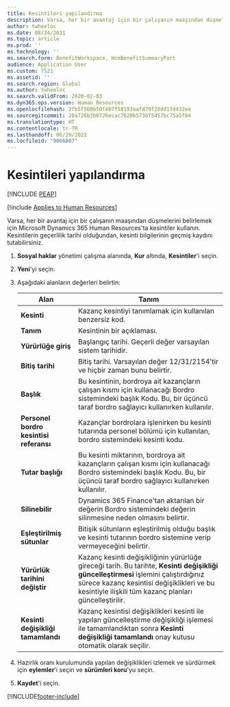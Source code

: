 ```yaml
---
title: Kesintileri yapılandırma
description: Varsa, her bir avantaj için bir çalışanın maaşından düşmelerini belirlemek için Microsoft Dynamics 365 Human Resources'ta kesintiler kullanın.
author: twheeloc
ms.date: 08/24/2021
ms.topic: article
ms.prod: ''
ms.technology: ''
ms.search.form: BenefitWorkspace, HcmBenefitSummaryPart
audience: Application User
ms.custom: 7521
ms.assetid: ''
ms.search.region: Global
ms.author: twheeloc
ms.search.validFrom: 2020-02-03
ms.dyn365.ops.version: Human Resources
ms.openlocfilehash: 2fb5f5b0b50f407f58193aafd79f28dd1fd432ee
ms.sourcegitcommit: 28a726b3b0726ecac7620b5736f5457bc75a5f84
ms.translationtype: HT
ms.contentlocale: tr-TR
ms.lasthandoff: 06/29/2022
ms.locfileid: "9066807"
---
```

# <a name="configure-deductions"></a>Kesintileri yapılandırma


[!INCLUDE [PEAP](../includes/peap-2.md)]

[!include [Applies to Human Resources](../includes/applies-to-hr.md)]

Varsa, her bir avantaj için bir çalışanın maaşından düşmelerini belirlemek için Microsoft Dynamics 365 Human Resources'ta kesintiler kullanın. Kesintilerin geçerlilik tarihi olduğundan, kesinti bilgilerinin geçmiş kaydını tutabilirsiniz. 

1. **Sosyal haklar** yönetimi çalışma alanında, **Kur** altında, **Kesintiler**'i seçin.

2. **Yeni**'yi seçin.

3. Aşağıdaki alanların değerleri belirtin:

   | Alan | Tanım |
   | --- | --- |
   | **Kesinti** | Kazanç kesintiyi tanımlamak için kullanılan benzersiz kod. |
   | **Tanım** | Kesintinin bir açıklaması. |
   | **Yürürlüğe giriş** | Başlangıç tarihi. Geçerli değer varsayılan sistem tarihidir. |
   | **Bitiş tarihi** | Bitiş tarihi. Varsayılan değer 12/31/2154'tir ve hiçbir zaman bunu belirtir. |
   | **Başlık** | Bu kesintinin, bordroya ait kazançların çalışan kısmı için kullanacağı Bordro sistemindeki başlık Kodu. Bu, bir üçüncü taraf bordro sağlayıcı kullanırken kullanılır. |
   | **Personel bordro kesintisi referansı** | Kazançlar bordrolara işlenirken bu kesinti tutarında personel bölümü için kullanılan, bordro sistemindeki kesinti kodu. |
   | **Tutar başlığı** | Bu kesinti miktarının, bordroya ait kazançların çalışan kısmı için kullanacağı Bordro sistemindeki başlık Kodu. Bu, bir üçüncü taraf bordro sağlayıcı kullanırken kullanılır. |
   | **Silinebilir** | Dynamics 365 Finance'tan aktarılan bir değerin Bordro sistemindeki değerin silinmesine neden olmasını belirtir. |
   | **Eşleştirilmiş sütunlar** | Bitişik sütunların eşleştirilmiş olduğu başlık ve kesinti tutarının bordro sistemine verip vermeyeceğini belirtir. |
   | **Yürürlük tarihini değiştir** | Kazanç kesinti değişikliğinin yürürlüğe gireceği tarih. Bu tarihte, **Kesinti değişikliği güncelleştirmesi** işlemini çalıştırdığınız sürece kazanç kesintisi değişiklikleri ve bu kesintiyle ilişkili tüm kazanç planları güncelleştirilir. |
   | **Kesinti değişikliği tamamlandı** | Kazanç kesintisi değişiklikleri kesinti ile yapılan güncelleştirme değişikliği işlemesi ile tamamlandıktan sonra **Kesinti değişikliği tamamlandı** onay kutusu otomatik olarak seçilir. |
   
4. Hazırlık oranı kurulumunda yapılan değişiklikleri izlemek ve sürdürmek için **eylemler**'i seçin ve **sürümleri koru**'yu seçin.

5. **Kaydet**'i seçin. 


[!INCLUDE[footer-include](../includes/footer-banner.md)]

